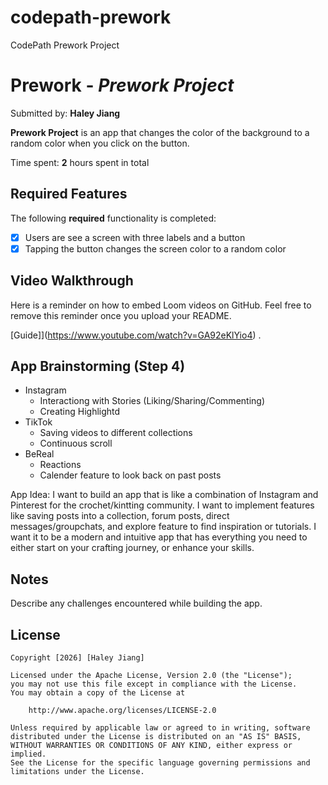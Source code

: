 # codepath-prework
CodePath Prework Project

# Prework - *Prework Project*

Submitted by: **Haley Jiang**

**Prework Project** is an app that changes the color of the background to a random color when you click on the button. 

Time spent: **2** hours spent in total

## Required Features

The following **required** functionality is completed:

- [x] Users are see a screen with three labels and a button
- [x] Tapping the button changes the screen color to a random color
 
## Video Walkthrough

Here is a reminder on how to embed Loom videos on GitHub. Feel free to remove this reminder once you upload your README. 

[Guide]](https://www.youtube.com/watch?v=GA92eKlYio4) .

## App Brainstorming (Step 4)
- Instagram 
    - Interactiong with Stories (Liking/Sharing/Commenting)
    - Creating Highlightd
- TikTok
    - Saving videos to different collections
    - Continuous scroll 
- BeReal
    - Reactions 
    - Calender feature to look back on past posts 
    
App Idea:
I want to build an app that is like a combination of Instagram and Pinterest for the crochet/kintting community. I want to implement features like saving posts into a collection, forum posts, direct messages/groupchats, and explore feature to find inspiration or tutorials. I want it to be a modern and intuitive app that has everything you need to either start on your crafting journey, or enhance your skills. 

## Notes

Describe any challenges encountered while building the app.

## License

    Copyright [2026] [Haley Jiang]

    Licensed under the Apache License, Version 2.0 (the "License");
    you may not use this file except in compliance with the License.
    You may obtain a copy of the License at

        http://www.apache.org/licenses/LICENSE-2.0

    Unless required by applicable law or agreed to in writing, software
    distributed under the License is distributed on an "AS IS" BASIS,
    WITHOUT WARRANTIES OR CONDITIONS OF ANY KIND, either express or implied.
    See the License for the specific language governing permissions and
    limitations under the License.
